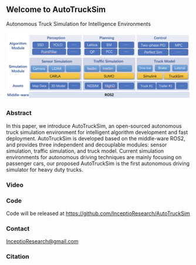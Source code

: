 ## Welcome to AutoTruckSim
Autonomous Truck Simulation for Intelligence Environments

![avatar](https://raw.githubusercontent.com/InceptioResearch/InceptioResearch.github.io/master/img/banner.png)
### Abstract
In this paper, we introduce AutoTruckSim, an open-sourced autonomous truck simulation environment for intelligent algorithm development and fast deployment. AutoTruckSim is developed based on the middle-ware ROS2, and provides three independent and decouplable modules: sensor simulation, traffic simulation, and truck model. Current simulation environments for autonomous driving techniques are mainly focusing on passenger cars, our proposed AutoTruckSim is the first autonomous driving simulator for heavy duty trucks. 

### Video


### Code
Code will be released at https://github.com/InceptioResearch/AutoTruckSim

### Contact
InceptioResearch@gmail.com

### Citation

